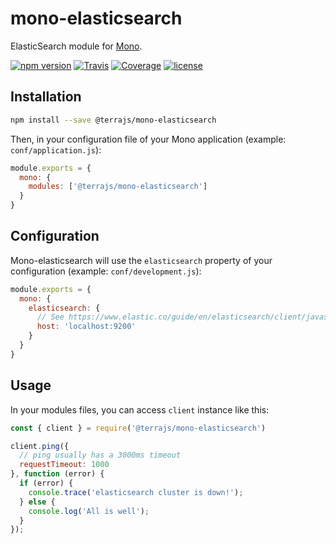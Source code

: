 # mono-elasticsearch

ElasticSearch module for [Mono](https://github.com/terrajs/mono).

[![npm version](https://img.shields.io/npm/v/@terrajs/mono-elasticsearch.svg)](https://www.npmjs.com/package/@terrajs/mono-elasticsearch)
[![Travis](https://img.shields.io/travis/terrajs/mono-elasticsearch/master.svg)](https://travis-ci.org/terrajs/mono-elasticsearch)
[![Coverage](https://img.shields.io/codecov/c/github/terrajs/mono-elasticsearch/master.svg)](https://codecov.io/gh/terrajs/mono-elasticsearch.js)
[![license](https://img.shields.io/github/license/terrajs/mono-elasticsearch.svg)](https://github.com/terrajs/mono-elasticsearch/blob/master/LICENSE)

## Installation

```bash
npm install --save @terrajs/mono-elasticsearch
```

Then, in your configuration file of your Mono application (example: `conf/application.js`):

```js
module.exports = {
  mono: {
    modules: ['@terrajs/mono-elasticsearch']
  }
}
```

## Configuration

Mono-elasticsearch will use the `elasticsearch` property of your configuration (example: `conf/development.js`):

```js
module.exports = {
  mono: {
    elasticsearch: {
      // See https://www.elastic.co/guide/en/elasticsearch/client/javascript-api/current/configuration.html
      host: 'localhost:9200'
    }
  }
}
```

## Usage

In your modules files, you can access `client` instance like this:

```js
const { client } = require('@terrajs/mono-elasticsearch')

client.ping({
  // ping usually has a 3000ms timeout
  requestTimeout: 1000
}, function (error) {
  if (error) {
    console.trace('elasticsearch cluster is down!');
  } else {
    console.log('All is well');
  }
});
```
